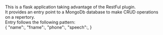 This is a flask application taking advantage of the RestFul plugin.  
It provides an entry point to a MongoDb database to make CRUD operations on a repertory.  
Entry follows the following pattern:   
{
    "name":,
    "fname":,
    "phone":,
    "speech":,
}
